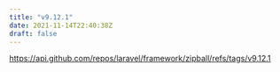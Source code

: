 ```yaml
---
title: "v9.12.1"
date: 2021-11-14T22:40:38Z
draft: false
---
```


https://api.github.com/repos/laravel/framework/zipball/refs/tags/v9.12.1
